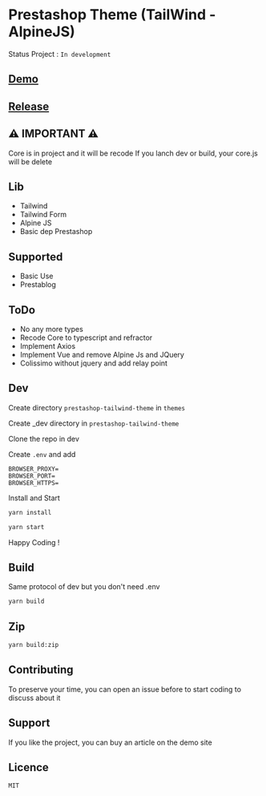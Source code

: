 # Prestashop Theme (TailWind - AlpineJS)

Status Project : ```In development```

## [Demo](https://gautheyminiatures.fr)
## [Release](https://github.com/GautheyValentin/prestashop-tailwind-theme/releases)

## ⚠️ IMPORTANT ⚠️
Core is in project and it will be recode
If you lanch dev or build, your core.js will be delete

## Lib
- Tailwind
- Tailwind Form
- Alpine JS
- Basic dep Prestashop

## Supported
- Basic Use
- Prestablog
  
## ToDo
- No any more types
- Recode Core to typescript and refractor
- Implement Axios
- Implement Vue and remove Alpine Js and JQuery
- Colissimo without jquery and add relay point

## Dev
Create directory ```prestashop-tailwind-theme``` in ```themes```

Create _dev directory in ```prestashop-tailwind-theme```

Clone the repo in dev

Create ```.env``` and add 
```
BROWSER_PROXY=
BROWSER_PORT=
BROWSER_HTTPS=
```

Install and Start 
```sh 
yarn install
```

```sh 
yarn start
```

Happy Coding !

## Build

Same protocol of dev but you don't need .env

```sh 
yarn build
```

## Zip

```sh 
yarn build:zip
```

## Contributing
To preserve your time, you can open an issue before to start coding to discuss about it

## Support
If you like the project, you can buy an article on the demo site

## Licence
```MIT```